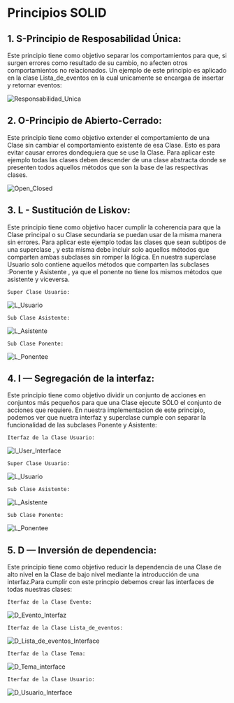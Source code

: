 # Principios SOLID

## 1. S-Principio de Resposabilidad Única:
  Este principio tiene como objetivo separar los comportamientos para que, si surgen errores como resultado de su cambio, no         afecten otros comportamientos no relacionados.
  Un ejemplo de este principio es aplicado en la clase Lista_de_eventos en la cual unicamente se encargaa de insertar y retornar     eventos:
  
  ![Responsabilidad_Unica](https://user-images.githubusercontent.com/82920949/185822105-f5dc1f4e-9e6d-4a54-a193-c04ea91d60cf.PNG)

## 2. O-Principio de Abierto-Cerrado:
  Este principio tiene como objetivo extender el comportamiento de una Clase sin cambiar el comportamiento existente de esa Clase.   Esto es para evitar causar errores dondequiera que se use la Clase.
  Para aplicar este ejemplo todas  las clases deben descender de una clase abstracta donde se presenten todos aquellos métodos que   son la base de las respectivas clases.
  
  ![Open_Closed](https://user-images.githubusercontent.com/82920949/185822594-98e96308-56dd-46ea-9886-87dfecc9a21f.PNG)

## 3. L - Sustitución de Liskov:
  Este principio tiene como objetivo hacer cumplir la coherencia para que la Clase principal o su Clase secundaria se puedan     usar de la misma manera sin errores.
  Para aplicar este ejemplo todas  las clases que sean subtipos de una superclase , y esta misma debe incluir solo aquellos       métodos que comparten ambas subclases sin romper la lógica.
  En nuestra superclase Usuario solo contiene aquellos métodos que comparten las subclases :Ponente y Asistente , ya  que el     ponente no tiene los mismos métodos que asistente y viceversa.

    Super Clase Usuario:
  
  ![L_Usuario](https://user-images.githubusercontent.com/82920949/185823531-e695240c-3752-42ed-a028-25a33e3e57c4.PNG)
      
    Sub Clase Asistente:
  
  ![L_Asistente](https://user-images.githubusercontent.com/82920949/185823749-cdfdfdc6-368f-4caa-8d9c-eb9ed240cd06.PNG)

    Sub Clase Ponente:
    
   ![L_Ponentee](https://user-images.githubusercontent.com/82920949/185823791-6cf54861-1cd7-4f64-bf25-50f776a07483.PNG)

  
  ## 4. I — Segregación de la interfaz:
  Este principio tiene como objetivo dividir un conjunto de acciones en conjuntos más pequeños para que una Clase ejecute SÓLO   el conjunto de acciones que requiere.
  En nuestra implementacion de este principio, podemos ver que nuetra interfaz y superclase cumple con separar la funcionalidad   de las subclases Ponente y Asistente:
    
    Iterfaz de la Clase Usuario:
  
  ![I_User_Interface](https://user-images.githubusercontent.com/82920949/185824351-567be960-1d6e-4d47-b592-eda3e26a30a4.PNG)

    
    Super Clase Usuario:
  
  ![L_Usuario](https://user-images.githubusercontent.com/82920949/185823531-e695240c-3752-42ed-a028-25a33e3e57c4.PNG)
      
    Sub Clase Asistente:
  
  ![L_Asistente](https://user-images.githubusercontent.com/82920949/185823749-cdfdfdc6-368f-4caa-8d9c-eb9ed240cd06.PNG)

    Sub Clase Ponente:
    
   ![L_Ponentee](https://user-images.githubusercontent.com/82920949/185823791-6cf54861-1cd7-4f64-bf25-50f776a07483.PNG)

  
  
  ## 5. D — Inversión de dependencia:
  Este principio tiene como objetivo reducir la dependencia de una Clase de alto nivel en la Clase de bajo nivel mediante la     introducción de una interfaz.Para cumplir con este princpio debemos crear las interfaces de todas  nuestras clases:
    
    Iterfaz de la Clase Evento:
    
   ![D_Evento_Interfaz](https://user-images.githubusercontent.com/82920949/185825047-860ff0f0-6080-465b-a99f-1df07f461b9e.PNG)

    
    Iterfaz de la Clase Lista_de_eventos:
    
   ![D_Lista_de_eventos_Interface](https://user-images.githubusercontent.com/82920949/185825067-e96bf7d1-cde9-43b0-b5ab-9275bef1d39e.PNG)

    
    Iterfaz de la Clase Tema:
    
  ![D_Tema_interface](https://user-images.githubusercontent.com/82920949/185825109-58c6b90e-4ec8-4efd-a5b2-134e2ae5214c.PNG)

    
    Iterfaz de la Clase Usuario:
  
  ![D_Usuario_Interface](https://user-images.githubusercontent.com/82920949/185825147-bd8437c2-2d31-4ab2-9fb7-5ef06118a5b3.PNG)

  
  
